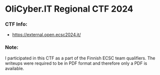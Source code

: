 # OliCyber.IT Regional CTF 2024
### CTF Info:
- https://external.open.ecsc2024.it/
### Note:
I participated in this CTF as a part of the Finnish ECSC team qualifiers. The writeups were required to be in PDF format and therefore only a PDF is available.